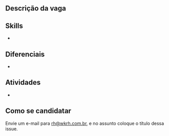 ## Descrição da vaga



## Skills

- 

## Diferenciais

- 

## Atividades

- 



## Como se candidatar

Envie um e-mail para rh@wkrh.com.br, e no assunto coloque o título dessa issue.
